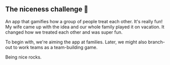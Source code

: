 ## The niceness challenge 🙌

An app that gamifies how a group of people treat each other.  It's really fun!  My wife came up with the idea and our whole family played it on vacation.  It changed how we treated each other and was super fun.   

To begin with, we're aiming the app at families.  Later, we might also branch-out to work teams as a team-building game.

Being nice rocks.
